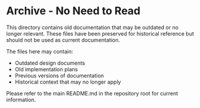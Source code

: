 # Archive - No Need to Read

This directory contains old documentation that may be outdated or no longer relevant.
These files have been preserved for historical reference but should not be used as current documentation.

The files here may contain:
- Outdated design documents
- Old implementation plans
- Previous versions of documentation
- Historical context that may no longer apply

Please refer to the main README.md in the repository root for current information.
